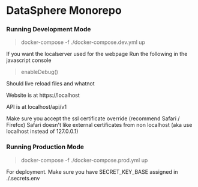 # DataSphere Monorepo

### Running Development Mode

> docker-compose -f ./docker-compose.dev.yml up

If you want the localserver used for the webpage
Run the following in the javascript console
> enableDebug()

Should live reload files and whatnot

Website is at https://localhost

API is at localhost/api/v1

Make sure you accept the ssl certificate override (recommend Safari / Firefox)
Safari doesn't like external certificates from non localhost 
(aka use localhost instead of 127.0.0.1)

### Running Production Mode

> docker-compose -f ./docker-compose.prod.yml up

For deployment. Make sure you have SECRET_KEY_BASE assigned in ./.secrets.env

